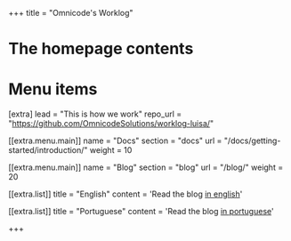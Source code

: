 +++
title = "Omnicode's Worklog"


# The homepage contents

# Menu items
[extra]
lead = "This is how we work"
repo_url = "https://github.com/OmnicodeSolutions/worklog-luisa/"

[[extra.menu.main]]
name = "Docs"
section = "docs"
url = "/docs/getting-started/introduction/"
weight = 10

[[extra.menu.main]]
name = "Blog"
section = "blog"
url = "/blog/"
weight = 20

[[extra.list]]
title = "English"
content = 'Read the blog <a href="http://127.0.0.1:1111/blog/">in english</a>'

[[extra.list]]
title = "Portuguese"
content = 'Read the blog <a href="http://127.0.0.1:1111/blog_pt_br/">in portuguese</a>'

+++
